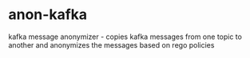 # anon-kafka
kafka message anonymizer - copies kafka messages from one topic to another and anonymizes the messages based on rego policies

